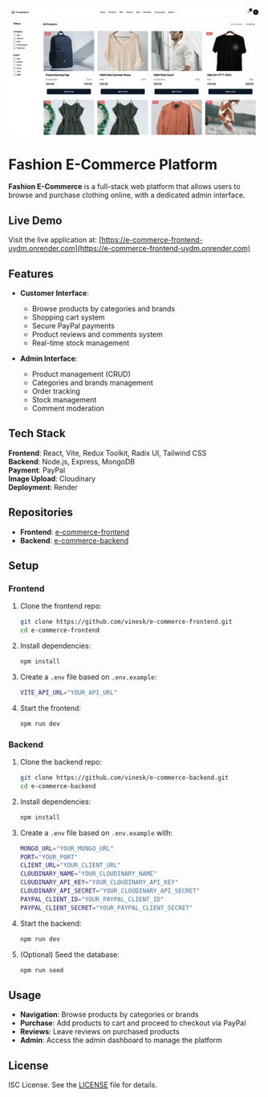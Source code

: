 ![E-Commerce Logo](public/ecommerce.png)

# Fashion E-Commerce Platform

**Fashion E-Commerce** is a full-stack web platform that allows users to browse and purchase clothing online, with a dedicated admin interface.

## Live Demo

Visit the live application at: [https://e-commerce-frontend-uydm.onrender.com](https://e-commerce-frontend-uydm.onrender.com)

## Features

- **Customer Interface**:

  - Browse products by categories and brands
  - Shopping cart system
  - Secure PayPal payments
  - Product reviews and comments system
  - Real-time stock management

- **Admin Interface**:
  - Product management (CRUD)
  - Categories and brands management
  - Order tracking
  - Stock management
  - Comment moderation

## Tech Stack

**Frontend**: React, Vite, Redux Toolkit, Radix UI, Tailwind CSS  
**Backend**: Node.js, Express, MongoDB  
**Payment**: PayPal  
**Image Upload**: Cloudinary  
**Deployment**: Render

## Repositories

- **Frontend**: [e-commerce-frontend](https://github.com/vinesk/e-commerce-frontend)
- **Backend**: [e-commerce-backend](https://github.com/vinesk/e-commerce-backend)

## Setup

### Frontend

1. Clone the frontend repo:

   ```bash
   git clone https://github.com/vinesk/e-commerce-frontend.git
   cd e-commerce-frontend
   ```

2. Install dependencies:

   ```bash
   npm install
   ```

3. Create a `.env` file based on `.env.example`:

   ```bash
   VITE_API_URL="YOUR_API_URL"
   ```

4. Start the frontend:
   ```bash
   npm run dev
   ```

### Backend

1. Clone the backend repo:

   ```bash
   git clone https://github.com/vinesk/e-commerce-backend.git
   cd e-commerce-backend
   ```

2. Install dependencies:

   ```bash
   npm install
   ```

3. Create a `.env` file based on `.env.example` with:

   ```bash
   MONGO_URL="YOUR_MONGO_URL"
   PORT="YOUR_PORT"
   CLIENT_URL="YOUR_CLIENT_URL"
   CLOUDINARY_NAME="YOUR_CLOUDINARY_NAME"
   CLOUDINARY_API_KEY="YOUR_CLOUDINARY_API_KEY"
   CLOUDINARY_API_SECRET="YOUR_CLOUDINARY_API_SECRET"
   PAYPAL_CLIENT_ID="YOUR_PAYPAL_CLIENT_ID"
   PAYPAL_CLIENT_SECRET="YOUR_PAYPAL_CLIENT_SECRET"
   ```

4. Start the backend:

   ```bash
   npm run dev
   ```

5. (Optional) Seed the database:
   ```bash
   npm run seed
   ```

## Usage

- **Navigation**: Browse products by categories or brands
- **Purchase**: Add products to cart and proceed to checkout via PayPal
- **Reviews**: Leave reviews on purchased products
- **Admin**: Access the admin dashboard to manage the platform

## License

ISC License. See the [LICENSE](./LICENSE) file for details.
